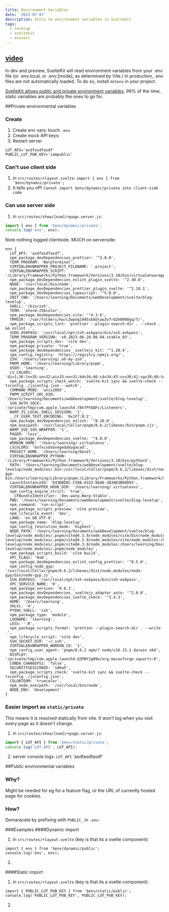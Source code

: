 ```yaml
---
title: Environment Variables
date: '2023-07-07'
description: Intro to environment variables in SvelteKit
tags:
  - levelup
  - sveltekit
  - envvars
---
```

## [video](https://levelup.video/tutorials/sveltekit/env-vars)

In dev and preview, SvelteKit will read environment variables from your .env file (or .env.local, or .env.[mode], as determined by Vite.) In production, .env files are not automatically loaded. To do so, install ```dotenv``` in your project.

[SvelteKit allows public and private environment variables](https://kit.svelte.dev/docs/adapter-node#environment-variables). 99% of the time, static variables are probably the ones to go for.




##Private environmental variables
### Create
1. Create env vars: touch ```.env```
2. Create mock API keys:
3. Restart server

```
LUT_API='asdfasdfasdf'
PUBLIC_LUT_PUB_KEY='iampublic'
```

### Can't use client side
1. in ```src/routes/+layout.svelte```: ```import { env } from '$env/dynamic/private';```
2. It tells you off! ```Cannot import $env/dynamic/private into client-side code```

### Can use server side
1. in ```src/routes/show/[num]/+page.server.js```:

```javascript
import { env } from '$env/dynamic/private';
console.log('env', env);
```

Note nothing logged clientside. MUCH on serverside:

```
env {
  LUT_API: 'asdfasdfasdf',
  npm_package_devDependencies_prettier: '^2.8.0',
  TERM_PROGRAM: 'WarpTerminal',
  VIRTUALENVWRAPPER_PROJECT_FILENAME: '.project',
  VIRTUALENVWRAPPER_SCRIPT: '/Library/Frameworks/Python.framework/Versions/3.10/bin/virtualenvwrapper.sh',
  npm_package_devDependencies_eslint_plugin_svelte: '^2.30.0',
  NODE: '/usr/local/bin/node',
  npm_package_devDependencies_prettier_plugin_svelte: '^2.10.1',
  npm_package_devDependencies_typescript: '^5.0.0',
  INIT_CWD: '/Users/learning/Documents/webDevelopment/svelte/blog-levelup',
  SHELL: '/bin/zsh',
  TERM: 'xterm-256color',
  npm_package_devDependencies_vite: '^4.3.6',
  TMPDIR: '/var/folders/hw/c3wpnq1945sbkbtyw3v7rd2h0000gq/T/',
  npm_package_scripts_lint: 'prettier --plugin-search-dir . --check . && eslint .',
  SUDO_ASKPASS: '/usr/local/opt/ssh-askpass/bin/ssh-askpass',
  TERM_PROGRAM_VERSION: 'v0.2023.06.20.08.04.stable_03',
  npm_package_scripts_dev: 'vite dev',
  npm_package_private: 'true',
  npm_package_devDependencies__sveltejs_kit: '^1.20.4',
  npm_config_registry: 'https://registry.npmjs.org/',
  ZSH: '/Users/learning/.oh-my-zsh',
  PNPM_HOME: '/Users/learning/Library/pnpm',
  USER: 'learning',
  LS_COLORS: 'di=1;36:ln=35:so=32:pi=33:ex=31:bd=34;46:cd=34;43:su=30;41:sg=30;46:tw=30;42:ow=30;43',
  npm_package_scripts_check_watch: 'svelte-kit sync && svelte-check --tsconfig ./jsconfig.json --watch',
  COMMAND_MODE: 'unix2003',
  PNPM_SCRIPT_SRC_DIR: '/Users/learning/Documents/webDevelopment/svelte/blog-levelup',
  SSH_AUTH_SOCK: '/private/tmp/com.apple.launchd.Y8kfPYAQFc/Listeners',
  WARP_IS_LOCAL_SHELL_SESSION: '1',
  __CF_USER_TEXT_ENCODING: '0x1F7:0:2',
  npm_package_devDependencies_eslint: '^8.28.0',
  npm_execpath: '/usr/local/Cellar/pnpm/8.6.2/libexec/bin/pnpm.cjs',
  WARP_USE_SSH_WRAPPER: '1',
  PAGER: 'less',
  npm_package_devDependencies_svelte: '^4.0.0',
  WORKON_HOME: '/Users/learning/.virtualenvs',
  LSCOLORS: 'Gxfxcxdxbxegedabagacad',
  PROJECT_HOME: '/Users/learning/Devel',
  VIRTUALENVWRAPPER_PYTHON: '/Library/Frameworks/Python.framework/Versions/3.10/bin/python3',
  PATH: '/Users/learning/Documents/webDevelopment/svelte/blog-levelup/node_modules/.bin:/usr/local/Cellar/pnpm/8.6.2/libexec/dist/node-gyp-bin:/Users/learning/Library/pnpm:/Library/Frameworks/Python.framework/Versions/3.10/bin:/Users/learning/.pyenv/shims:/Library/Frameworks/Python.framework/Versions/3.10/bin:/Library/Frameworks/Python.framework/Versions/3.10/bin:/usr/local/bin:/usr/bin:/bin:/usr/sbin:/sbin:/Users/learning/Library/Python/3.9/bin:/opt/X11/bin:/Library/Apple/usr/bin:/Users/learning/.cargo/bin',
  LaunchInstanceID: 'E43B8D8C-C59A-4333-8A46-3D3A03BD6093',
  VIRTUALENVWRAPPER_HOOK_DIR: '/Users/learning/.virtualenvs',
  npm_config_engine_strict: 'true',
  __CFBundleIdentifier: 'dev.warp.Warp-Stable',
  PWD: '/Users/learning/Documents/webDevelopment/svelte/blog-levelup',
  npm_command: 'run-script',
  npm_package_scripts_preview: 'vite preview',
  npm_lifecycle_event: 'dev',
  LANG: 'en_GB.UTF-8',
  npm_package_name: 'blog-levelup',
  npm_config_resolution_mode: 'highest',
  NODE_PATH: '/Users/learning/Documents/webDevelopment/svelte/blog-levelup/node_modules/.pnpm/vite@4.3.9/node_modules/vite/bin/node_modules:/Users/learning/Documents/webDevelopment/svelte/blog-levelup/node_modules/.pnpm/vite@4.3.9/node_modules/vite/node_modules:/Users/learning/Documents/webDevelopment/svelte/blog-levelup/node_modules/.pnpm/vite@4.3.9/node_modules:/Users/learning/Documents/webDevelopment/svelte/blog-levelup/node_modules/.pnpm/node_modules',
  npm_package_scripts_build: 'vite build',
  XPC_FLAGS: '0x0',
  npm_package_devDependencies_eslint_config_prettier: '^8.5.0',
  npm_config_node_gyp: '/usr/local/Cellar/pnpm/8.6.2/libexec/dist/node_modules/node-gyp/bin/node-gyp.js',
  SSH_ASKPASS: '/usr/local/opt/ssh-askpass/bin/ssh-askpass',
  XPC_SERVICE_NAME: '0',
  npm_package_version: '0.0.1',
  npm_package_devDependencies__sveltejs_adapter_auto: '^2.0.0',
  npm_package_devDependencies_svelte_check: '^3.4.3',
  HOME: '/Users/learning',
  SHLVL: '4',
  PYENV_SHELL: 'zsh',
  npm_package_type: 'module',
  LOGNAME: 'learning',
  LESS: '-R',
  npm_package_scripts_format: 'prettier --plugin-search-dir . --write .',
  npm_lifecycle_script: 'vite dev',
  SSH_SOCKET_DIR: '~/.ssh',
  VIRTUALENVWRAPPER_WORKON_CD: '1',
  npm_config_user_agent: 'pnpm/8.6.2 npm/? node/v16.15.1 darwin x64',
  DISPLAY: '/private/tmp/com.apple.launchd.Q3PWYJg09e/org.macosforge.xquartz:0',
  CONDA_CHANGEPS1: 'false',
  SECURITYSESSIONID: '186a5',
  npm_package_scripts_check: 'svelte-kit sync && svelte-check --tsconfig ./jsconfig.json',
  COLORTERM: 'truecolor',
  npm_node_execpath: '/usr/local/bin/node',
  NODE_ENV: 'development'
}
```

### Easier import as ```static/private```
This means it is resolved statically from vite. It won't log when you visit every page as it doesn't change.

1. in ```src/routes/show/[num]/+page.server.js```:

```javascript
import { LUT_API } from '$env/static/private';
console.log('LUT_API', LUT_API);
```
2. server console logs: ```LUT_API``` 'asdfasdfasdf'


##Public environmental variables
### Why?
Might be needed for eg for a feature flag, or the URL of currently hosted page for cookies.
### How?
Demaracate by prefixing with ```PUBLIC_``` in ```.env```.

###Examples
####Dynamic import
1. in ```src/routes/+layout.svelte``` (key is that its a svelte component):

```javscript
import { env } from '$env/dynamic/public';
console.log('env', env);
```

2. ```PUBLIC_LUT_PUB_KEY': 'iampublic' logged to *browser* console.

####Static import
1. in ```src/routes/+layout.svelte``` (key is that its a svelte component):

```javscript
import { PUBLIC_LUT_PUB_KEY } from '$env/static/public';
console.log('PUBLIC_LUT_PUB_KEY', PUBLIC_LUT_PUB_KEY);
```

2. ```PUBLIC_LUT_PUB_KEY': 'iampublic' logged to *browser* console.
